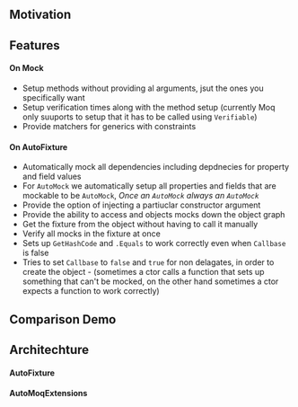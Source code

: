 

## Motivation

## Features

#### On Mock
- Setup methods without providing al arguments, jsut the ones you specifically want
- Setup verification times along with the method setup (currently Moq only suuports to setup that it has to be called using `Verifiable`)
- Provide matchers for generics with constraints


#### On AutoFixture
- Automatically mock all dependencies including depdnecies for property and field values
- For `AutoMock` we automatically setup all properties and fields that are mockable to be `AutoMock`, _Once an `AutoMock` always an `AutoMock`_
- Provide the option of injecting a partiuclar constructor argument
- Provide the ability to access and objects mocks down the object graph
- Get the fixture from the object without having to call it manually
- Verify all mocks in the fixture at once
- Sets up `GetHashCode` and `.Equals` to work correctly even when `Callbase` is false
- Tries to set `Callbase` to `false` and `true` for non delagates, in order to create the object 
            - (sometimes a ctor calls a function that sets up something that can't be mocked, on the other hand sometimes a ctor expects a function to work correctly)

## Comparison Demo

## Architechture

#### AutoFixture

#### AutoMoqExtensions